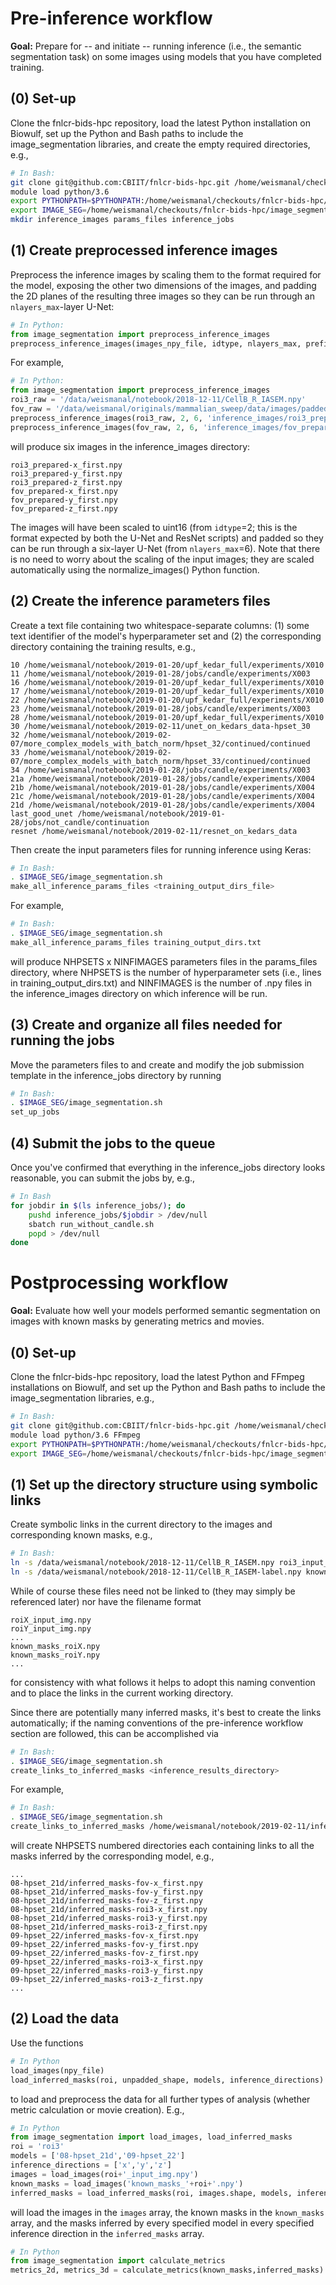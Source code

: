 # Pre-inference workflow

**Goal:** Prepare for -- and initiate -- running inference (i.e., the semantic segmentation task) on some images using models that you have completed training.

## (0) Set-up

Clone the fnlcr-bids-hpc repository, load the latest Python installation on Biowulf, set up the Python and Bash paths to include the image_segmentation libraries, and create the empty required directories, e.g.,

```bash
# In Bash:
git clone git@github.com:CBIIT/fnlcr-bids-hpc.git /home/weismanal/checkouts
module load python/3.6
export PYTHONPATH=$PYTHONPATH:/home/weismanal/checkouts/fnlcr-bids-hpc/image_segmentation
export IMAGE_SEG=/home/weismanal/checkouts/fnlcr-bids-hpc/image_segmentation
mkdir inference_images params_files inference_jobs
```

## (1) Create preprocessed inference images

Preprocess the inference images by scaling them to the format required for the model, exposing the other two dimensions of the images, and padding the 2D planes of the resulting three images so they can be run through an `nlayers_max`-layer U-Net:

```python
# In Python:
from image_segmentation import preprocess_inference_images
preprocess_inference_images(images_npy_file, idtype, nlayers_max, prefix)
```

For example,

```python
# In Python:
from image_segmentation import preprocess_inference_images
roi3_raw = '/data/weismanal/notebook/2018-12-11/CellB_R_IASEM.npy'
fov_raw = '/data/weismanal/originals/mammalian_sweep/data/images/padded_images_cellB_FOV_Mito.npy'
preprocess_inference_images(roi3_raw, 2, 6, 'inference_images/roi3_prepared')
preprocess_inference_images(fov_raw, 2, 6, 'inference_images/fov_prepared')
```

will produce six images in the inference_images directory:

```
roi3_prepared-x_first.npy
roi3_prepared-y_first.npy
roi3_prepared-z_first.npy
fov_prepared-x_first.npy
fov_prepared-y_first.npy
fov_prepared-z_first.npy
```

The images will have been scaled to uint16 (from `idtype`=2; this is the format expected by both the U-Net and ResNet scripts) and padded so they can be run through a six-layer U-Net (from `nlayers_max`=6).  Note that there is no need to worry about the scaling of the input images; they are scaled automatically using the normalize_images() Python function.

## (2) Create the inference parameters files

Create a text file containing two whitespace-separate columns: (1) some text identifier of the model's hyperparameter set and (2) the corresponding directory containing the training results, e.g.,

```
10 /home/weismanal/notebook/2019-01-20/upf_kedar_full/experiments/X010
11 /home/weismanal/notebook/2019-01-28/jobs/candle/experiments/X003
16 /home/weismanal/notebook/2019-01-20/upf_kedar_full/experiments/X010
17 /home/weismanal/notebook/2019-01-20/upf_kedar_full/experiments/X010
22 /home/weismanal/notebook/2019-01-20/upf_kedar_full/experiments/X010
23 /home/weismanal/notebook/2019-01-28/jobs/candle/experiments/X003
28 /home/weismanal/notebook/2019-01-20/upf_kedar_full/experiments/X010
30 /home/weismanal/notebook/2019-02-11/unet_on_kedars_data-hpset_30
32 /home/weismanal/notebook/2019-02-07/more_complex_models_with_batch_norm/hpset_32/continued/continued
33 /home/weismanal/notebook/2019-02-07/more_complex_models_with_batch_norm/hpset_33/continued/continued
34 /home/weismanal/notebook/2019-01-28/jobs/candle/experiments/X003
21a /home/weismanal/notebook/2019-01-28/jobs/candle/experiments/X004
21b /home/weismanal/notebook/2019-01-28/jobs/candle/experiments/X004
21c /home/weismanal/notebook/2019-01-28/jobs/candle/experiments/X004
21d /home/weismanal/notebook/2019-01-28/jobs/candle/experiments/X004
last_good_unet /home/weismanal/notebook/2019-01-28/jobs/not_candle/continuation
resnet /home/weismanal/notebook/2019-02-11/resnet_on_kedars_data
```

Then create the input parameters files for running inference using Keras:

```bash
# In Bash:
. $IMAGE_SEG/image_segmentation.sh
make_all_inference_params_files <training_output_dirs_file>
```

For example,

```bash
# In Bash:
. $IMAGE_SEG/image_segmentation.sh
make_all_inference_params_files training_output_dirs.txt
```

will produce NHPSETS x NINFIMAGES parameters files in the params_files directory, where NHPSETS is the number of hyperparameter sets (i.e., lines in training_output_dirs.txt) and NINFIMAGES is the number of .npy files in the inference_images directory on which inference will be run.

## (3) Create and organize all files needed for running the jobs

Move the parameters files to and create and modify the job submission template in the inference_jobs directory by running

```bash
# In Bash:
. $IMAGE_SEG/image_segmentation.sh
set_up_jobs
```

## (4) Submit the jobs to the queue

Once you've confirmed that everything in the inference_jobs directory looks reasonable, you can submit the jobs by, e.g.,

```bash
# In Bash
for jobdir in $(ls inference_jobs/); do
    pushd inference_jobs/$jobdir > /dev/null
    sbatch run_without_candle.sh
    popd > /dev/null
done
```

# Postprocessing workflow

**Goal:** Evaluate how well your models performed semantic segmentation on images with known masks by generating metrics and movies.

## (0) Set-up

Clone the fnlcr-bids-hpc repository, load the latest Python and FFmpeg installations on Biowulf, and set up the Python and Bash paths to include the image_segmentation libraries, e.g.,

```bash
# In Bash:
git clone git@github.com:CBIIT/fnlcr-bids-hpc.git /home/weismanal/checkouts
module load python/3.6 FFmpeg
export PYTHONPATH=$PYTHONPATH:/home/weismanal/checkouts/fnlcr-bids-hpc/image_segmentation
export IMAGE_SEG=/home/weismanal/checkouts/fnlcr-bids-hpc/image_segmentation
```

## (1) Set up the directory structure using symbolic links

Create symbolic links in the current directory to the images and corresponding known masks, e.g.,

```bash
# In Bash:
ln -s /data/weismanal/notebook/2018-12-11/CellB_R_IASEM.npy roi3_input_img.npy
ln -s /data/weismanal/notebook/2018-12-11/CellB_R_IASEM-label.npy known_masks_roi3.npy
```

While of course these files need not be linked to (they may simply be referenced later) nor have the filename format

```
roiX_input_img.npy
roiY_input_img.npy
...
known_masks_roiX.npy
known_masks_roiY.npy
...
```

for consistency with what follows it helps to adopt this naming convention and to place the links in the current working directory.

Since there are potentially many inferred masks, it's best to create the links automatically; if the naming conventions of the pre-inference workflow section are followed, this can be accomplished via

```bash
# In Bash:
. $IMAGE_SEG/image_segmentation.sh
create_links_to_inferred_masks <inference_results_directory>
```

For example,

```bash
# In Bash:
. $IMAGE_SEG/image_segmentation.sh
create_links_to_inferred_masks /home/weismanal/notebook/2019-02-11/inference/inference_jobs
```

will create NHPSETS numbered directories each containing links to all the masks inferred by the corresponding model, e.g.,

```
...
08-hpset_21d/inferred_masks-fov-x_first.npy
08-hpset_21d/inferred_masks-fov-y_first.npy
08-hpset_21d/inferred_masks-fov-z_first.npy
08-hpset_21d/inferred_masks-roi3-x_first.npy
08-hpset_21d/inferred_masks-roi3-y_first.npy
08-hpset_21d/inferred_masks-roi3-z_first.npy
09-hpset_22/inferred_masks-fov-x_first.npy
09-hpset_22/inferred_masks-fov-y_first.npy
09-hpset_22/inferred_masks-fov-z_first.npy
09-hpset_22/inferred_masks-roi3-x_first.npy
09-hpset_22/inferred_masks-roi3-y_first.npy
09-hpset_22/inferred_masks-roi3-z_first.npy
...
```

## (2) Load the data

Use the functions

```python
# In Python
load_images(npy_file)
load_inferred_masks(roi, unpadded_shape, models, inference_directions)
```

to load and preprocess the data for all further types of analysis (whether metric calculation or movie creation).  E.g.,

```python
# In Python
from image_segmentation import load_images, load_inferred_masks
roi = 'roi3'
models = ['08-hpset_21d','09-hpset_22']
inference_directions = ['x','y','z']
images = load_images(roi+'_input_img.npy')
known_masks = load_images('known_masks_'+roi+'.npy')
inferred_masks = load_inferred_masks(roi, images.shape, models, inference_directions)
```

will load the images in the `images` array, the known masks in the `known_masks` array, and the masks inferred by every specified model in every specified inference direction in the `inferred_masks` array.

```python
# In Python
from image_segmentation import calculate_metrics
metrics_2d, metrics_3d = calculate_metrics(known_masks,inferred_masks)
```